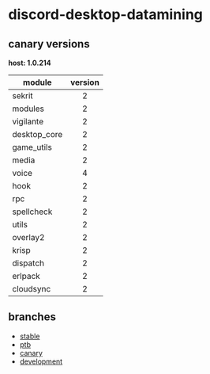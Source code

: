 # discord-desktop-datamining

## canary versions

**host: 1.0.214**

| module | version |
| ------ | :-----: |
| sekrit | 2 |
| modules | 2 |
| vigilante | 2 |
| desktop_core | 2 |
| game_utils | 2 |
| media | 2 |
| voice | 4 |
| hook | 2 |
| rpc | 2 |
| spellcheck | 2 |
| utils | 2 |
| overlay2 | 2 |
| krisp | 2 |
| dispatch | 2 |
| erlpack | 2 |
| cloudsync | 2 |

## branches

- [stable](https://github.com/OpenAsar/discord-desktop-datamining/tree/stable)
- [ptb](https://github.com/OpenAsar/discord-desktop-datamining/tree/ptb)
- [canary](https://github.com/OpenAsar/discord-desktop-datamining/tree/canary)
- [development](https://github.com/OpenAsar/discord-desktop-datamining/tree/development)